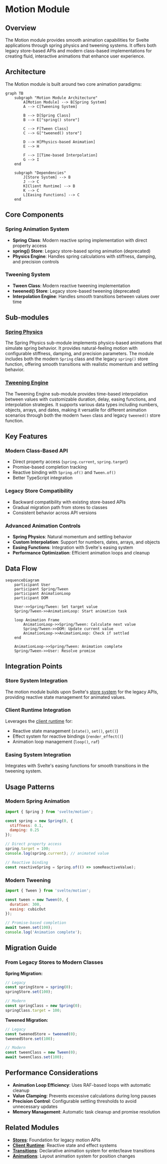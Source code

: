 # Motion Module

## Overview

The Motion module provides smooth animation capabilities for Svelte applications through spring physics and tweening systems. It offers both legacy store-based APIs and modern class-based implementations for creating fluid, interactive animations that enhance user experience.

## Architecture

The Motion module is built around two core animation paradigms:

```mermaid
graph TB
    subgraph "Motion Module Architecture"
        A[Motion Module] --> B[Spring System]
        A --> C[Tweening System]
        
        B --> D[Spring Class]
        B --> E["spring() store"]
        
        C --> F[Tween Class]
        C --> G["tweened() store"]
        
        D --> H[Physics-based Animation]
        E --> H
        
        F --> I[Time-based Interpolation]
        G --> I
    end
    
    subgraph "Dependencies"
        J[Store System] --> B
        J --> C
        K[Client Runtime] --> B
        K --> C
        L[Easing Functions] --> C
    end
```

## Core Components

### Spring Animation System
- **Spring Class**: Modern reactive spring implementation with direct property access
- **spring() Store**: Legacy store-based spring animation (deprecated)
- **Physics Engine**: Handles spring calculations with stiffness, damping, and precision controls

### Tweening System  
- **Tween Class**: Modern reactive tweening implementation
- **tweened() Store**: Legacy store-based tweening (deprecated)
- **Interpolation Engine**: Handles smooth transitions between values over time

## Sub-modules

### [Spring Physics](spring_physics.md)
The Spring Physics sub-module implements physics-based animations that simulate spring behavior. It provides natural-feeling motion with configurable stiffness, damping, and precision parameters. The module includes both the modern `Spring` class and the legacy `spring()` store function, offering smooth transitions with realistic momentum and settling behavior.

### [Tweening Engine](tweening_engine.md)  
The Tweening Engine sub-module provides time-based interpolation between values with customizable duration, delay, easing functions, and interpolation strategies. It supports various data types including numbers, objects, arrays, and dates, making it versatile for different animation scenarios through both the modern `Tween` class and legacy `tweened()` store function.

## Key Features

### Modern Class-Based API
- Direct property access (`spring.current`, `spring.target`)
- Promise-based completion tracking
- Reactive binding with `Spring.of()` and `Tween.of()`
- Better TypeScript integration

### Legacy Store Compatibility
- Backward compatibility with existing store-based APIs
- Gradual migration path from stores to classes
- Consistent behavior across API versions

### Advanced Animation Controls
- **Spring Physics**: Natural momentum and settling behavior
- **Custom Interpolation**: Support for numbers, dates, arrays, and objects
- **Easing Functions**: Integration with Svelte's easing system
- **Performance Optimization**: Efficient animation loops and cleanup

## Data Flow

```mermaid
sequenceDiagram
    participant User
    participant Spring/Tween
    participant AnimationLoop
    participant DOM
    
    User->>Spring/Tween: Set target value
    Spring/Tween->>AnimationLoop: Start animation task
    
    loop Animation Frame
        AnimationLoop->>Spring/Tween: Calculate next value
        Spring/Tween->>DOM: Update current value
        AnimationLoop->>AnimationLoop: Check if settled
    end
    
    AnimationLoop->>Spring/Tween: Animation complete
    Spring/Tween->>User: Resolve promise
```

## Integration Points

### Store System Integration
The motion module builds upon Svelte's [store system](stores.md) for the legacy APIs, providing reactive state management for animated values.

### Client Runtime Integration  
Leverages the [client runtime](client_runtime.md) for:
- Reactive state management (`state()`, `set()`, `get()`)
- Effect system for reactive bindings (`render_effect()`)
- Animation loop management (`loop()`, `raf`)

### Easing System Integration
Integrates with Svelte's easing functions for smooth transitions in the tweening system.

## Usage Patterns

### Modern Spring Animation
```javascript
import { Spring } from 'svelte/motion';

const spring = new Spring(0, {
  stiffness: 0.1,
  damping: 0.25
});

// Direct property access
spring.target = 100;
console.log(spring.current); // animated value

// Reactive binding
const reactiveSpring = Spring.of(() => someReactiveValue);
```

### Modern Tweening
```javascript
import { Tween } from 'svelte/motion';

const tween = new Tween(0, {
  duration: 300,
  easing: cubicOut
});

// Promise-based completion
await tween.set(100);
console.log('Animation complete');
```

## Migration Guide

### From Legacy Stores to Modern Classes

**Spring Migration:**
```javascript
// Legacy
const springStore = spring(0);
springStore.set(100);

// Modern
const springClass = new Spring(0);
springClass.target = 100;
```

**Tweened Migration:**
```javascript
// Legacy  
const tweenedStore = tweened(0);
tweenedStore.set(100);

// Modern
const tweenClass = new Tween(0);
await tweenClass.set(100);
```

## Performance Considerations

- **Animation Loop Efficiency**: Uses RAF-based loops with automatic cleanup
- **Value Clamping**: Prevents excessive calculations during long pauses
- **Precision Control**: Configurable settling thresholds to avoid unnecessary updates
- **Memory Management**: Automatic task cleanup and promise resolution

## Related Modules

- **[Stores](stores.md)**: Foundation for legacy motion APIs
- **[Client Runtime](client_runtime.md)**: Reactive state and effect systems
- **[Transitions](transitions.md)**: Declarative animation system for enter/leave transitions
- **[Animations](animations.md)**: Layout animation system for position changes